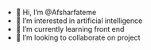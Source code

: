 - 👋 Hi, I’m @Afsharfateme
- 👀 I’m interested in artificial intelligence
- 🌱 I’m currently learning front end
- 💞️ I’m looking to collaborate on project


<!---
Afsharfateme/Afsharfateme is a ✨ special ✨ repository because its `README.md` (this file) appears on your GitHub profile.
You can click the Preview link to take a look at your changes.
--->
